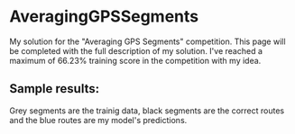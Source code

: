 # AveragingGPSSegments
My solution for the "Averaging GPS Segments" competition.
This page will be completed with the full description of my solution.
I've reached a maximum of 66.23% training score in the competition with my idea.

## Sample results:
Grey segments are the trainig data, black segments are the correct routes and the blue routes are my model's predictions.
